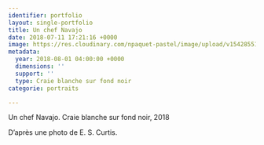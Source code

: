 ```yaml
---
identifier: portfolio
layout: single-portfolio
title: Un chef Navajo
date: 2018-07-11 17:21:16 +0000
image: https://res.cloudinary.com/npaquet-pastel/image/upload/v1542855158/chef-navajo.jpg
metadata:
  year: 2018-08-01 04:00:00 +0000
  dimensions: ''
  support: ''
  type: Craie blanche sur fond noir
categorie: portraits

---
```

Un chef Navajo. Craie blanche sur fond noir, 2018 

D’après une photo de E. S. Curtis.